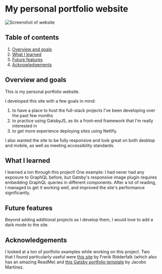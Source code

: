 # My personal portfolio website

![Screenshot of website](https://github.com/elliefoote/portfolio-v2/blob/main/src/images/Screenshot.png)

## Table of contents
1. [Overview and goals](#overview-and-goals)
2. [What I learned](#what-i-learned)
3. [Future features](#future-features)
4. [Acknowledgements](#acknowledgements)

## Overview and goals
This is my personal portfolio website. 

I developed this site with a few goals in mind:
1) to have a place to host the full-stack projects I've been developing over the past few months
2) to practice using GatsbyJS, as its a front-end framework that I'm really interested in
3) to get more experience deploying sites using Netlify.

I also wanted the site to be fully responsive and look great on both desktop and mobile, as well as meeting accessibility standards.

## What I learned
I learned a ton through this project! One example: I had never had any exposure to GraphQL before, but Gatsby's responsive image plugin requires embedding GraphQL queries in different components. After a lot of reading, I managed to get it working well, and improved the site's performance significantly. 

## Future features
Beyond adding additional projects as I develop them, I would love to add a dark mode to the site.

## Acknowledgements
I looked at a ton of portfolio examples while working on this project. Two that I found particularly useful were [this site](https://fredrikridderfalk.github.io/) by Frerik Ridderfalk (which also has an amazing ReadMe) and [this Gatsby portfolio template](https://gatsby-simplefolio.netlify.app/) by Jacobo Martínez.
